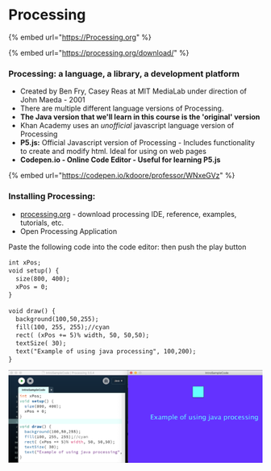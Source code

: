 # Processing

{% embed url="https://Processing.org" %}

{% embed url="https://processing.org/download/" %}

### **Processing**: a language, a library, a development platform

* Created by Ben Fry, Casey Reas at MIT MediaLab under direction of John Maeda - 2001
* There are multiple different language versions of Processing. 
* **The Java version that we'll learn in this course is the 'original' version**
* Khan Academy uses an _unofficial_ javascript language version of Processing
* **P5.js:**  Official Javascript version of Processing - Includes functionality to create and modify html.  Ideal for using on web pages
* **Codepen.io - Online Code Editor - Useful for learning P5.js**

{% embed url="https://codepen.io/kdoore/professor/WNxeGVz" %}

### Installing Processing: 

* [processing.org](http://processing.org) - download processing IDE, reference, examples, tutorials, etc.
* Open Processing Application

Paste the following code into the code editor: then push the play button

```text
int xPos;
void setup() { 
  size(800, 400);
  xPos = 0;
} 

void draw() { 
  background(100,50,255);
  fill(100, 255, 255);//cyan
  rect( (xPos += 5)% width, 50, 50,50);
  textSize( 30);
  text("Example of using java processing", 100,200);
}
```

![Processing Development Environment: Executes to generate the sketch canvas](../.gitbook/assets/screen-shot-2021-01-22-at-2.56.13-pm.png)



